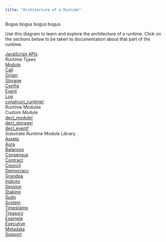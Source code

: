 ```yaml
---
title: "Architecture of a Runtime"
---
```

Bogus bogus bogus bogus


Use this diagram to learn and explore the architecture of a runtime. Click on the sections below to be taken to
documentation about that part of the runtime.

<div style="display:none;">Hidden</div><a href="https://polkadot.js.org/api/">
    <div class="substrate-layer substrate-javascript-apis">JavaScript APIs</div>
</a>
<div class="substrate-layer substrate-types">
    <div>Runtime Types</div><a href="#">
        <div class="substrate-type substrate-decl-module-color">Module</div>
    </a><a href="./types/call-enum/">
        <div class="substrate-type substrate-decl-module-color">Call</div>
    </a><a href="#">
        <div class="substrate-type substrate-decl-module-color">Origin</div>
    </a><a href="#">
        <div class="substrate-type substrate-decl-storage-color">Storage</div>
    </a><a href="./types/genesisconfig-struct/">
        <div class="substrate-type substrate-decl-storage-color">Config</div>
    </a><a href="./types/event-enum">
        <div class="substrate-type substrate-decl-event-color">Event</div>
    </a><a href="#">
        <div class="substrate-type substrate-custom-color">Log</div>
    </a>
</div><a href="/rustdocs/v1.0/srml_support/macro.construct_runtime.html">
    <div class="substrate-layer substrate-construct-runtime">construct_runtime!</div>
</a>
<div class="substrate-layer substrate-module">
    <div>Runtime Modules</div>
    <div class="substrate-module-section">
        <div>Custom Module</div><a href="/rustdocs/v1.0/srml_support/macro.decl_module.html">
            <div class="substrate-decl-module substrate-module-block substrate-decl-module-color">decl_module!</div>
        </a><a href="/rustdocs/v1.0/srml_support_procedural/macro.decl_storage.html">
            <div class="substrate-decl-storage substrate-module-block substrate-decl-storage-color">decl_storage!</div>
        </a><a href="/rustdocs/v1.0/srml_support/macro.decl_event.html">
            <div class="substrate-decl-event substrate-module-block substrate-decl-event-color">decl_event!</div>
        </a>
    </div>
    <div class="substrate-module-section">
        <div>Substrate Runtime Module Library</div><a href="/rustdocs/v1.0/srml_assets/index.html">
            <div class="substrate-srml-row">Assets</div>
        </a><a href="/rustdocs/v1.0/srml_aura/index.html">
            <div class="substrate-srml-row">Aura</div>
        </a><a href="/rustdocs/v1.0/srml_balances/index.html">
            <div class="substrate-srml-row">Balances</div>
        </a><a href="/rustdocs/v1.0/srml_consensus/index.html">
            <div class="substrate-srml-row">Consensus</div>
        </a><a href="/rustdocs/v1.0/srml_contract/index.html">
            <div class="substrate-srml-row">Contract</div>
        </a><a href="/rustdocs/v1.0/srml_council/index.html">
            <div class="substrate-srml-row">Council</div>
        </a><a href="/rustdocs/v1.0/srml_democracy/index.html">
            <div class="substrate-srml-row">Democracy</div>
        </a><a href="/rustdocs/v1.0/srml_grandpa/index.html">
            <div class="substrate-srml-row">Grandpa</div>
        </a><a href="/rustdocs/v1.0/srml_indices/index.html">
            <div class="substrate-srml-row">Indices</div>
        </a><a href="/rustdocs/v1.0/srml_session/index.html">
            <div class="substrate-srml-row">Session</div>
        </a><a href="/rustdocs/v1.0/srml_staking/index.html">
            <div class="substrate-srml-row">Staking</div>
        </a><a href="/rustdocs/v1.0/srml_sudo/index.html">
            <div class="substrate-srml-row">Sudo</div>
        </a><a href="/rustdocs/v1.0/srml_system/index.html">
            <div class="substrate-srml-row">System</div>
        </a><a href="/rustdocs/v1.0/srml_timestamp/index.html">
            <div class="substrate-srml-row">Timestamp</div>
        </a><a href="/rustdocs/v1.0/srml_treasury/index.html">
            <div class="substrate-srml-row">Treasury</div>
        </a><a href="#">
            <div class="substrate-srml-row substrate-srml-meta">Example</div>
        </a><a href="/rustdocs/v1.0/srml_executive/index.html">
            <div class="substrate-srml-row substrate-srml-meta">Executive</div>
        </a><a href="/rustdocs/v1.0/srml_metadata/index.html">
            <div class="substrate-srml-row substrate-srml-meta">Metadata</div>
        </a><a href="/rustdocs/v1.0/srml_support/index.html">
            <div class="substrate-srml-row substrate-srml-meta">Support</div>
        </a>
    </div>
</div>
